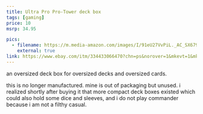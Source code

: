 ```yaml
---
title: Ultra Pro Pro-Tower deck box
tags: [gaming]
price: 10
msrp: 34.95

pics:
  - filename: https://m.media-amazon.com/images/I/91eU27VvPiL._AC_SX679_.jpg
    external: true
link: https://www.ebay.com/itm/334433066470?chn=ps&norover=1&mkevt=1&mkrid=711-117182-37290-0&mkcid=2&itemid=334433066470&targetid=1264870805024
---
```


an oversized deck box for oversized decks and oversized cards.

this is no longer manufactured.  mine is out of packaging but unused.  i
realized shortly after buying it that more compact deck boxes existed which
could also hold some dice and sleeves, and i do not play commander because i am
not a filthy casual.
